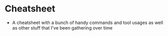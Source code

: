 # Cheatsheet
* A cheatsheet with a bunch of handy commands and tool usages as well as other stuff that I've been gathering over time
